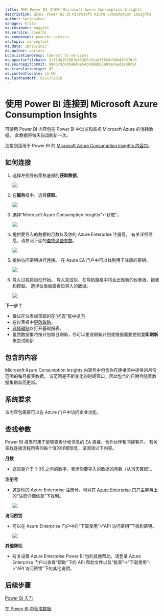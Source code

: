 ```yaml
---
title: 使用 Power BI 连接到 Microsoft Azure Consumption Insights
description: 适用于 Power BI 的 Microsoft Azure Consumption Insights
author: SarinaJoan
manager: kfile
ms.reviewer: maggies
ms.service: powerbi
ms.component: powerbi-service
ms.topic: conceptual
ms.date: 10/16/2017
ms.author: sarinas
LocalizationGroup: Connect to services
ms.openlocfilehash: 31f1d4161801b45307e92ad3f654d30843897dc8
ms.sourcegitcommit: 998b79c0dd46d0e5439888b83999945ed1809c94
ms.translationtype: HT
ms.contentlocale: zh-CN
ms.lasthandoff: 05/17/2018
---
```

# <a name="connect-to-microsoft-azure-consumption-insights-with-power-bi"></a>使用 Power BI 连接到 Microsoft Azure Consumption Insights
可使用 Power BI 内容包在 Power BI 中浏览和监视 Microsoft Azure 的消耗数据。 此数据将每天自动刷新一次。

连接到适用于 Power BI 的 [Microsoft Azure Consumption Insights 内容包](https://app.powerbi.com/getdata/services/azureconsumption)。

## <a name="how-to-connect"></a>如何连接
1. 选择左侧导航窗格底部的**获取数据**。
   
    ![](media/service-connect-to-azure-consumption-insights/getdata.png)
2. 在**服务**框中，选择**获取**。
   
   ![](media/service-connect-to-azure-consumption-insights/services.png)
3. 选择“Microsoft Azure Consumption Insights”\>“获取”。 
   
   ![](media/service-connect-to-azure-consumption-insights/mazureconsumption.png)
4. 提供要导入的数据的月数以及你的 Azure Enterprise 注册号。 有关详细信息，请参阅下面的[查找这些参数](#FindingParams)。
   
    ![](media/service-connect-to-azure-consumption-insights/azureconsumptionparams.png)
5. 提供访问密钥进行连接。 在 Azure EA 门户中可以找到用于注册的密钥。 
   
    ![](media/service-connect-to-azure-consumption-insights/msazureconsumptioncreds.png)
6. 导入过程将自动开始。 导入完成后，在导航窗格中将会出现新的仪表板、报表和模型。 选择仪表板查看已导入的数据。
   
   ![](media/service-connect-to-azure-consumption-insights/msazureconsumptiondashboard.png)

**下一步？**

* 尝试在仪表板顶部的[在“问答”框中提问](power-bi-q-and-a.md)
* 在仪表板中[更改磁贴](service-dashboard-edit-tile.md)。
* [选择磁贴](service-dashboard-tiles.md)以打开基础报表。
* 虽然数据集将按计划每日刷新，你可以更改刷新计划或根据需要使用**立即刷新**来尝试刷新

## <a name="whats-included"></a>包含的内容
Microsoft Azure Consumption Insights 内容包中包含你在连接流中提供的月份范围的每月报表数据。 该范围是不断变化的时间窗口，因此包含的日期会随着数据集刷新而更新。

## <a name="system-requirements"></a>系统要求
该内容包需要可以在 Azure 门户中访问企业功能。 

<a name="FindingParams"></a>

## <a name="finding-parameters"></a>查找参数
Power BI 报表可用于能够查看计帐信息的 EA 直接、合作伙伴和间接客户。 有关查找连接流程所需的每个值的详细信息，请阅读以下内容。

**月数**

* 这应是介于 1-36 之间的数字，表示你要导入的数据的月数（从当天算起）。

**注册号**

* 这是你的 Azure Enterprise 注册号，可以在 [Azure Enterprise 门户](https://ea.azure.com/)主屏幕上的“注册详细信息”下找到。
  
    ![](media/service-connect-to-azure-consumption-insights/params2.png)

**访问密钥**

* 可以在 Azure Enterprise 门户中的“下载使用”>“API 访问密钥”下找到密钥。
  
    ![](media/service-connect-to-azure-consumption-insights/creds2.png)

**其他帮助**

* 有关设置 Azure Enterprise Power BI 包的其他帮助，请登录 Azure Enterprise 门户以查看“帮助”下的 API 帮助文件以及“报表”->“下载使用”->“API 访问密钥”下的其他说明。 

## <a name="next-steps"></a>后续步骤
[Power BI 入门](service-get-started.md)

[在 Power BI 中获取数据](service-get-data.md)

